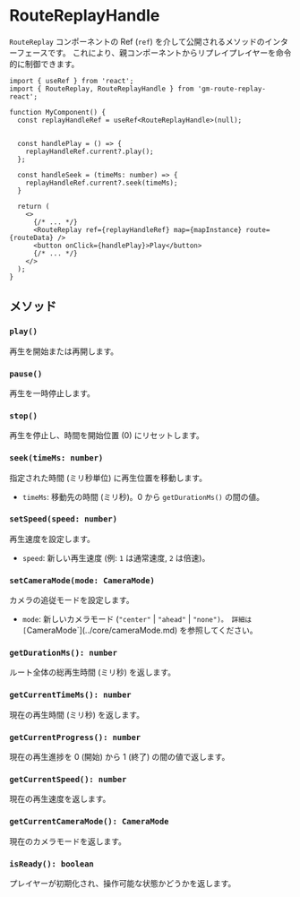 # RouteReplayHandle

`RouteReplay` コンポーネントの Ref (`ref`) を介して公開されるメソッドのインターフェースです。
これにより、親コンポーネントからリプレイプレイヤーを命令的に制御できます。

```tsx
import { useRef } from 'react';
import { RouteReplay, RouteReplayHandle } from 'gm-route-replay-react';

function MyComponent() {
  const replayHandleRef = useRef<RouteReplayHandle>(null);


  const handlePlay = () => {
    replayHandleRef.current?.play();
  };

  const handleSeek = (timeMs: number) => {
    replayHandleRef.current?.seek(timeMs);
  }

  return (
    <>
      {/* ... */}
      <RouteReplay ref={replayHandleRef} map={mapInstance} route={routeData} />
      <button onClick={handlePlay}>Play</button>
      {/* ... */}
    </>
  );
}
```

## メソッド

### `play()`

再生を開始または再開します。

### `pause()`

再生を一時停止します。

### `stop()`

再生を停止し、時間を開始位置 (0) にリセットします。

### `seek(timeMs: number)`

指定された時間 (ミリ秒単位) に再生位置を移動します。

- `timeMs`: 移動先の時間 (ミリ秒)。0 から `getDurationMs()` の間の値。

### `setSpeed(speed: number)`

再生速度を設定します。

- `speed`: 新しい再生速度 (例: `1` は通常速度, `2` は倍速)。

### `setCameraMode(mode: CameraMode)`

カメラの追従モードを設定します。

- `mode`: 新しいカメラモード (`"center"` | `"ahead"` | `"none")。
詳細は [`CameraMode`](../core/cameraMode.md) を参照してください。

### `getDurationMs(): number`

ルート全体の総再生時間 (ミリ秒) を返します。

### `getCurrentTimeMs(): number`

現在の再生時間 (ミリ秒) を返します。

### `getCurrentProgress(): number`

現在の再生進捗を 0 (開始) から 1 (終了) の間の値で返します。

### `getCurrentSpeed(): number`

現在の再生速度を返します。

### `getCurrentCameraMode(): CameraMode`

現在のカメラモードを返します。

### `isReady(): boolean`

プレイヤーが初期化され、操作可能な状態かどうかを返します。 